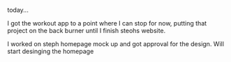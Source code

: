 today...

I got the workout app to a point where I can stop for now, putting that project on the back burner until I finish steohs website.

I worked on steph homepage mock up and got approval for the design. Will start desinging the homepage
